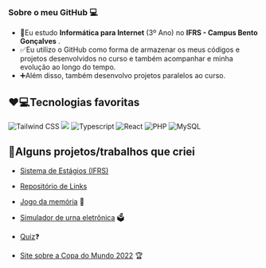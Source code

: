 ### Sobre o meu GitHub 💻

 - 📖Eu estudo **Informática para Internet** (3º Ano) no **IFRS - Campus Bento Gonçalves** .
 - ✅Eu utilizo o GitHub como forma de armazenar os meus códigos e projetos desenvolvidos no curso e também acompanhar e minha evolução ao longo do tempo.
 - ➕Além disso, também desenvolvo projetos paralelos ao curso.

## ❤️💻Tecnologias favoritas
<div>
  <img alt="Tailwind CSS" src="https://img.shields.io/badge/Tailwind_CSS-38B2AC?style=for-the-badge&logo=tailwind-css&logoColor=white">
  <img lt="Javascript" src="https://img.shields.io/badge/JavaScript-F7DF1E?style=for-the-badge&logo=javascript&logoColor=black">
  <img alt="Typescript" src="https://img.shields.io/badge/TypeScript-007ACC?style=for-the-badge&logo=typescript&logoColor=white">
  <img alt="React" src="https://img.shields.io/badge/React-20232A?style=for-the-badge&logo=react&logoColor=61DAFB">
  <img alt="PHP" src="https://img.shields.io/badge/PHP-777BB4?style=for-the-badge&logo=php&logoColor=white&borderRadius">
  <img alt="MySQL" src="https://img.shields.io/badge/MySQL-00758F?style=for-the-badge&logo=mysql&logoColor=white&borderRadius">
</div>
 
## 🧠Alguns projetos/trabalhos que criei
-  [Sistema de Estágios (IFRS)](https://github.com/LucasAntunes06/trabalho_estagios)
  
-  [Repositório de Links](https://github.com/LucasAntunes06/pw2/tree/main/semestre_2/08%20-%20Agosto/trabalho_3)
  
- [Jogo da memória](https://lucasantunes06.github.io/jogo-da-memoria) 🧠
     
- [Simulador de urna eletrônica](https://github.com/LucasAntunes06/urna-react) 🗳️
    
 - [Quiz](https://github.com/LucasAntunes06/php/tree/main/Aulas/Dezembro/Trabalho%20Quiz)❓
    
 - [Site sobre a Copa do Mundo 2022](https://lucasantunes06.github.io/site-da-copa-2022) 🏆
